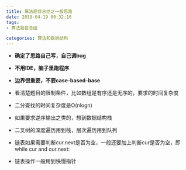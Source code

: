 ```yaml
---
title: 算法题目总结之一般思路
date: 2019-04-19 00:32:16
tags: 
- 算法题目总结

categories: 算法和数据结构
---
```

- **确定了思路自己写，自己调bug**
- **不用IDE，脑子里跑程序**
- **边界很重要，不要case-based-base**

- 看清楚题目的限制条件，比如数组是有序还是无序的，要求的时间复杂度
- 二分查找的时间复杂度是O(nlogn)
- 如果要求逆序输出之类的，想到数据结构栈
- 二叉树的深度遍历用到栈，层次遍历用到队列
- 链表如果需要判断cur.next是否为空，一般还要加上判断cur是否为空，即 while cur and cur.next:
- 链表操作一般用到快慢指针